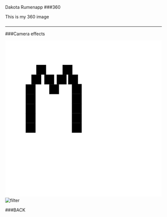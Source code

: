 Dakota Rumenapp
###360

This is my 360 image
<script src="//360.vizor.io/scripts/embed.js" data-vizorurl="https://360.vizor.io/embed/v/z0e9" ></script>

###







***


###Camera effects 


![filter](Markipier.jpg.jpg?raw=true "Optional Title")
![filter](Jacksepticeye.jpg.jpg?raw=true "Optional Title")


###BACK
